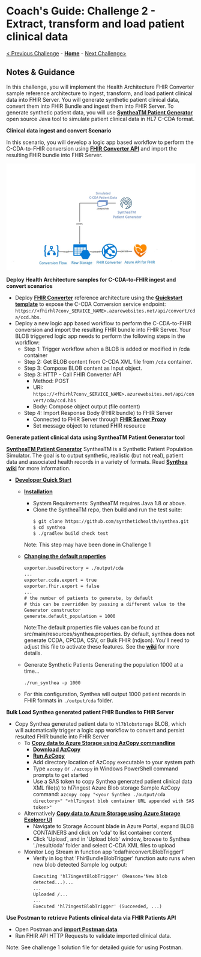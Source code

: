 # Coach's Guide: Challenge 2 - Extract, transform and load patient clinical data

[< Previous Challenge](./Solution01.md) - **[Home](./readme.md)** - [Next Challenge>](./Solution03.md)

## Notes & Guidance

In this challenge, you will implement the Health Architecture FHIR Converter sample reference architecture to ingest, transform, and load patient clinical data into FHIR Server.  You will generate synthetic patient clinical data, convert them into FHIR Bundle and ingest them into FHIR Server.  To generate synthetic patient data, you will use **[SyntheaTM Patient Generator](https://github.com/synthetichealth/synthea#syntheatm-patient-generator)** open source Java tool to simulate patient clinical data in HL7 C-CDA format.  

**Clinical data ingest and convert Scenario**

In this scenario, you will develop a logic app based workflow to perform the C-CDA-to-FHIR conversion using **[FHIR Converter API](https://github.com/microsoft/FHIR-Converter/blob/master/docs/api-summary.md)** and import the resulting FHIR bundle into FHIR Server.

![Ingest and Convert](../images/fhir-convert-samples-architecture.jpg)

**Deploy Health Architecture samples for C-CDA-to-FHIR ingest and convert scenarios**

- Deploy **[FHIR Converter](https://github.com/microsoft/FHIR-Converter#deploying-the-fhir-converter)** reference architecture using the **[Quickstart template](https://portal.azure.com/#create/Microsoft.Template/uri/https%3A%2F%2Fraw.githubusercontent)** to expose the C-CDA Conversion service endpoint: `https://<fhirhl7conv_SERVICE_NAME>.azurewebsites.net/api/convert/cda/ccd.hbs`.
- Deploy a new logic app based workflow to perform the C-CDA-to-FHIR conversion and import the resulting FHIR bundle into FHIR Server.  Your BLOB triggered logic app needs to perform the following steps in the workflow:
    - Step 1: Trigger workflow when a BLOB is added or modified in /cda container
    - Step 2: Get BLOB content from C-CDA XML file from `/cda` container.
    - Step 3: Compose BLOB content as Input object.
    - Step 3: HTTP - Call FHIR Converter API
        - Method: POST
        - URI: `https://<fhirhl7conv_SERVICE_NAME>.azurewebsites.net/api/convert/cda/ccd.hbs`
        - Body: Compose object output (file content)
    - Step 4: Import Response Body (FHIR bundle) to FHIR Server 
        - Connected to FHIR Server through **[FHIR Server Proxy](https://github.com/rsliang/health-architectures/blob/master/FHIR/FHIRProxy/readme.md)**
        - Set message object to retuned FHIR resource

**Generate patient clinical data using SyntheaTM Patient Generator tool**

**[SyntheaTM Patient Generator](https://github.com/synthetichealth/synthea#syntheatm-patient-generator)**
SyntheaTM is a Synthetic Patient Population Simulator. The goal is to output synthetic, realistic (but not real), patient data and associated health records in a variety of formats.  Read **[Synthea wiki](https://github.com/synthetichealth/synthea/wiki)** for more information.
- **[Developer Quick Start](https://github.com/synthetichealth/synthea#developer-quick-start)**
    - **[Installation](https://github.com/synthetichealth/synthea#installation)**
        - System Requirements: SyntheaTM requires Java 1.8 or above.
        - Clone the SyntheaTM repo, then build and run the test suite:
            ```
            $ git clone https://github.com/synthetichealth/synthea.git
            $ cd synthea
            $ ./gradlew build check test
            ```
        Note: This step may have been done in Challenge 1

    - **[Changing the default properties](https://github.com/synthetichealth/synthea#changing-the-default-properties)**
        ```
        exporter.baseDirectory = ./output/cda
        ...
        exporter.ccda.export = true
        exporter.fhir.export = false
        ...
        # the number of patients to generate, by default
        # this can be overridden by passing a different value to the Generator constructor
        generate.default_population = 1000
        ```
        
        Note:The default properties file values can be found at src/main/resources/synthea.properties. By default, synthea does not generate CCDA, CPCDA, CSV, or Bulk FHIR (ndjson). You'll need to adjust this file to activate these features. See the **[wiki](https://github.com/synthetichealth/synthea/wiki)** for more details.
    - Generate Synthetic Patients
        Generating the population 1000 at a time...
        ```
        ./run_synthea -p 1000
        ```
    - For this configuration, Synthea will output 1000 patient records in FHIR formats in `./output/cda` folder.

**Bulk Load Synthea generated patient FHIR Bundles to FHIR Server**
- Copy Synthea generated patient data to `hl7blobstorage` BLOB, which will automatically trigger a logic app workflow to convert and persist resulted FHIR bundle into FHIR Server 
    - To **[Copy data to Azure Storage using AzCopy commandline](https://docs.microsoft.com/en-us/azure/storage/common/storage-use-azcopy-v10)**
        - **[Download AzCopy](https://docs.microsoft.com/en-us/azure/storage/common/storage-use-azcopy-v10#download-azcopy)**
        - **[Run AzCopy](https://docs.microsoft.com/en-us/azure/storage/common/storage-use-azcopy-v10#run-azcopy)**
        - Add directory location of AzCopy executable to your system path
        - Type `azcopy` or `./azcopy` in Windows PowerShell command prompts to get started
        - Use a SAS token to copy Synthea generated patient clinical data XML file(s) to hl7ingest Azure Blob storage
               Sample AzCopy command:
               ```
               azcopy copy "<your Synthea ./output/cda directory>" "<hl7ingest blob container URL appended with SAS token>"
               ```
    - Alternatively **[Copy data to Azure Storage using Azure Storage Explorer UI](https://docs.microsoft.com/en-us/azure/storage/common/storage-use-azcopy-v10#use-azcopy-in-azure-storage-explorer)**
        - Navigate to Storage Account blade in Azure Portal, expand BLOB CONTAINERS and click on 'cda' to list container content
        - Click 'Upload', and in 'Upload blob' window, browse to Synthea './result/cda' folder and select C-CDA XML files to upload
    - Monitor Log Stream in function app 'cdafhirconvert.BlobTrigger1'
        - Verify in log that 'FhirBundleBlobTrigger' function auto runs when new blob detected
            Sample log output:
            ```
            Executing 'hl7ingestBlobTrigger' (Reason='New blob detected...)...
            ...
            Uploaded /...
            ...
            Executed 'hl7ingestBlobTrigger' (Succeeded, ...)
            ```
**Use Postman to retrieve Patients clinical data via FHIR Patients API**
- Open Postman and **[import Postman data](https://learning.postman.com/docs/getting-started/importing-and-exporting-data/)**.
- Run FHIR API HTTP Requests to validate imported clinical data.

Note: See challenge 1 solution file for detailed guide for using Postman.




